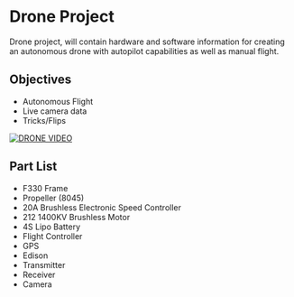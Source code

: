 # Drone Project
Drone project, will contain hardware and software information for creating an autonomous drone with autopilot capabilities as well as manual flight.

## Objectives
- Autonomous Flight
- Live camera data
- Tricks/Flips

[![DRONE VIDEO](http://img.youtube.com/vi/-73Bp3HkLTs/1.jpg)](https://www.youtube.com/watch?v=-73Bp3HkLTs)


## Part List
- F330 Frame
- Propeller (8045)
- 20A Brushless Electronic Speed Controller
- 212 1400KV Brushless Motor
- 4S Lipo Battery
- Flight Controller
- GPS
- Edison
- Transmitter
- Receiver
- Camera
